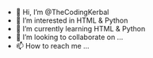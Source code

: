 - 👋 Hi, I’m @TheCodingKerbal
- 👀 I’m interested in HTML & Python
- 🌱 I’m currently learning HTML & Python
- 💞️ I’m looking to collaborate on ...
- 📫 How to reach me ...

<!---
TheCodingKerbal/TheCodingKerbal is a ✨ special ✨ repository because its `README.md` (this file) appears on your GitHub profile.
You can click the Preview link to take a look at your changes.
--->
